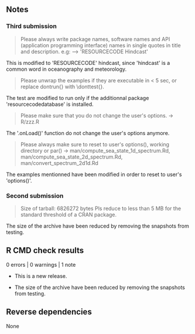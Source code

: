 ## Notes

### Third submission

> Please always write package names, software names and API
 (application programming interface) names in single quotes in title and description.
e.g: --> 'RESOURCECODE Hindcast'

This is modified to 'RESOURCECODE' hindcast, since 'hindcast' is
a common word in oceanography and meteorology.

> Please unwrap the examples if they are executable in < 5 sec,
or replace dontrun{} with \donttest{}. 

The test are modified to run only if the additionnal package
'resourcecodedatabase' is installed.

> Please make sure that you do not change the user's options. -> R/zzz.R 

The '.onLoad()' function do not change the user's options anymore.

> Please always make sure to reset to user's options(), working directory or par()
-> man/compute_sea_state_1d_spectrum.Rd,
man/compute_sea_state_2d_spectrum.Rd,
man/convert_spectrum_2d1d.Rd 

The examples mentionned have been modified in order to reset to user's 'options()'.

### Second submission

>   Size of tarball: 6826272 bytes
Pls reduce to less than 5 MB for the standard threshold of a CRAN package. 

The size of the archive have been reduced by removing the snapshots from testing.

## R CMD check results

0 errors | 0 warnings | 1 note

* This is a new release.

* The size of the archive have been reduced by removing the snapshots from testing.

## Reverse dependencies

None

